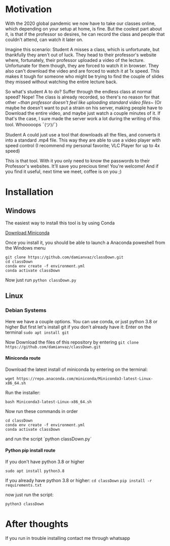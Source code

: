 # Motivation


With the 2020 global pandemic we now have to take our classes online, which depending on your setup at home, is fine. But the coolest part about it, is that if the professor so desires, he can record the class and people that couldn't attend, can watch it later on.

Imagine this scenario: Student A misses a class, which is unfortunate, but thankfully they aren't out of luck. They head to their professor's website where, fortunately, their professor uploaded a video of the lecture. Unfortunate for them though, they are forced to watch it in browser. They also can't download the video and are forced to watch it at 1x speed. This makes it tough for someone who might be trying to find the couple of slides they missed without watching the entire lecture back.

So what's student A to do? Suffer through the endless class at normal speed? Nope! The class is already recorded, so there's no reason for that other *~than professor doesn't feel like uploading standard video files~* (Or maybe he doesn't want to put a strain on his server, making people have to Download the entire video, and maybe just watch a couple minutes of it. If that's the case, I sure made the server work a lot during the writing of this tool. Whooooops ¯\(ツ)/¯)

Student A could just use a tool that downloads all the files, and converts it into a standard .mp4 file. This way they are able to use a video player with speed control (I recommend my personal favorite; VLC Player for up to 4x speed)

This is that tool. With it you only need to know the passwords to their Professor's websites. It'll save you precious time! You're welcome! And if you find it useful, next time we meet, coffee is on you ;)
# Installation 
## Windows

The easiest way to install this tool is by using Conda

[Download Miniconda](https://docs.conda.io/en/latest/miniconda.html)

Once you install it, you should be able to launch a Anaconda poweshell from the Windows menu

    git clone https://github.com/damianvaz/classDown.git
    cd classDown
    conda env create -f environment.yml
    conda activate classDown

Now just run `python classDown.py`

## Linux

### Debian Systems

Here we have a couple options. You can use conda, or just python 3.8 or higher
But first let's install git if you don't already have it:
Enter on the terminal `sudo apt install git`

Now Download the files of this repository by entering `git clone https://github.com/damianvaz/classDown.git`

#### Miniconda route

Download the latest install of miniconda by entering on the terminal:

`wget https://repo.anaconda.com/miniconda/Miniconda3-latest-Linux-x86_64.sh`

Run the installer:

`bash Miniconda3-latest-Linux-x86_64.sh`

Now run these commands in order

    cd classDown
    conda env create -f environment.yml
    conda activate classDown


and run the script ´python classDown.py´

#### Python pip install route

If you don't have python 3.8 or higher

`sudo apt install python3.8`

If you already have python 3.8 or higher:
`cd classDown`
`pip install -r requirements.txt`

now just run the script:

`python3 classDown`

# After thoughts

If you run in trouble installing contact me through whatsapp

